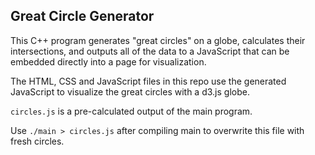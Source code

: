 ## Great Circle Generator

This C++ program generates "great circles" on a globe, calculates their intersections, and outputs all of the data to a JavaScript that can be embedded directly into a page for visualization.

The HTML, CSS and JavaScript files in this repo use the generated JavaScript to visualize the great circles with a d3.js globe.

`circles.js` is a pre-calculated output of the main program.

Use `./main > circles.js` after compiling main to overwrite this file with fresh circles.
